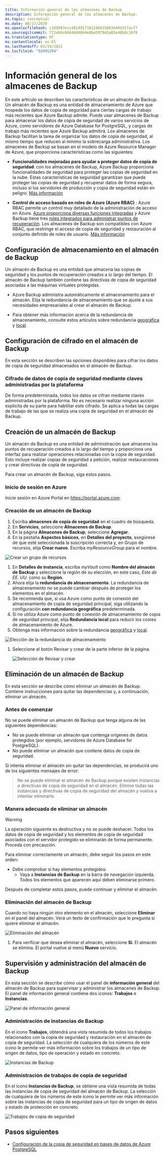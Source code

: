 ```yaml
---
title: Información general de los almacenes de Backup
description: Información general de los almacenes de Backup.
ms.topic: conceptual
ms.date: 08/17/2020
ms.openlocfilehash: c189997ecc4814917182246b35003649d317ac77
ms.sourcegitcommit: 772eb9c6684dd4864e0ba507945a83e48b8c16f0
ms.translationtype: HT
ms.contentlocale: es-ES
ms.lasthandoff: 03/19/2021
ms.locfileid: "92091294"
---
```

# <a name="backup-vaults-overview"></a>Información general de los almacenes de Backup

En este artículo se describen las características de un almacén de Backup. Un almacén de Backup es una entidad de almacenamiento de Azure que hospeda los datos de copia de seguridad para ciertas cargas de trabajo más recientes que Azure Backup admite. Puede usar almacenes de Backup para almacenar los datos de copia de seguridad de varios servicios de Azure, como servidores de Azure Database for PostgreSQL, y cargas de trabajo más recientes que Azure Backup admitirá. Los almacenes de Backup facilitan la tarea de organizar los datos de copia de seguridad, al mismo tiempo que reducen al mínimo la sobrecarga administrativa. Los almacenes de Backup se basan en el modelo de Azure Resource Manager de Azure, que proporciona características como las siguientes:

- **Funcionalidades mejoradas para ayudar a proteger datos de copia de seguridad**: con los almacenes de Backup, Azure Backup proporciona funcionalidades de seguridad para proteger las copias de seguridad en la nube. Estas características de seguridad garantizan que puede proteger las copias de seguridad y recuperar datos de forma segura, incluso si los servidores de producción y copia de seguridad están en peligro. [Más información](backup-azure-security-feature.md)

- **Control de acceso basado en roles de Azure (Azure RBAC)** : Azure RBAC permite un control muy detallado de la administración de acceso en Azure. [Azure proporciona diversas funciones integradas](../role-based-access-control/built-in-roles.md) y Azure Backup tiene tres [roles integrados para administrar puntos de recuperación](backup-rbac-rs-vault.md). Los almacenes de Backup son compatibles con Azure RBAC, que restringe el acceso de copia de seguridad y restauración al conjunto definido de roles de usuario. [Más información](backup-rbac-rs-vault.md)

## <a name="storage-settings-in-the-backup-vault"></a>Configuración de almacenamiento en el almacén de Backup

Un almacén de Backup es una entidad que almacena las copias de seguridad y los puntos de recuperación creados a lo largo del tiempo. El almacén de Backup también contiene las directivas de copia de seguridad asociadas a las máquinas virtuales protegidas.

- Azure Backup administra automáticamente el almacenamiento para el almacén. Elija la redundancia de almacenamiento que se ajuste a sus necesidades empresariales al crear el almacén de Backup.

- Para obtener más información acerca de la redundancia de almacenamiento, consulte estos artículos sobre redundancia [geográfica](../storage/common/storage-redundancy.md#geo-redundant-storage) y [local](../storage/common/storage-redundancy.md#locally-redundant-storage).

## <a name="encryption-settings-in-the-backup-vault"></a>Configuración de cifrado en el almacén de Backup

En esta sección se describen las opciones disponibles para cifrar los datos de copia de seguridad almacenados en el almacén de Backup.

### <a name="encryption-of-backup-data-using-platform-managed-keys"></a>Cifrado de datos de copia de seguridad mediante claves administradas por la plataforma

De forma predeterminada, todos los datos se cifran mediante claves administradas por la plataforma. No es necesario realizar ninguna acción explícita de su parte para habilitar este cifrado. Se aplica a todas las cargas de trabajo de las que se realiza una copia de seguridad en el almacén de Backup.

## <a name="create-a-backup-vault"></a>Creación de un almacén de Backup

Un almacén de Backup es una entidad de administración que almacena los puntos de recuperación creados a lo largo del tiempo y proporciona una interfaz para realizar operaciones relacionadas con la copia de seguridad. Esto incluye realizar copias de seguridad a petición, realizar restauraciones y crear directivas de copia de seguridad.

Para crear un almacén de Backup, siga estos pasos.

### <a name="sign-in-to-azure"></a>Inicio de sesión en Azure

Inicie sesión en Azure Portal en <https://portal.azure.com>.

### <a name="create-backup-vault"></a>Creación de un almacén de Backup

1. Escriba **almacenes de copia de seguridad** en el cuadro de búsqueda.
1. En **Servicios**, seleccione **Almacenes de Backup**.
1. En la página **Almacenes de Backup**, seleccione **Agregar**.
1. En la pestaña **Aspectos básicos**, en **Detalles del proyecto**, asegúrese de que esté seleccionada la suscripción correcta y, en Grupo de recursos, elija **Crear nuevo**. Escriba *myResourceGroup* para el nombre.

  ![Crear un grupo de recursos](./media/backup-vault-overview/new-resource-group.png)

1. En **Detalles de instancia**, escriba *myVault* como **Nombre del almacén de Backup** y seleccione la región de su elección, en este caso, *Este de EE. UU.* como su **Región**.
1. Ahora elija la **redundancia de almacenamiento**. La redundancia de almacenamiento no se puede cambiar después de proteger los elementos en el almacén.
1. Se recomienda que, si usa Azure como punto de conexión del almacenamiento de copia de seguridad principal, siga utilizando la configuración **con redundancia geográfica** predeterminada.
1. Si no utiliza Azure como punto de conexión de almacenamiento de copia de seguridad principal, elija **Redundancia local** para reducir los costes de almacenamiento de Azure.
1. Obtenga más información sobre la redundancia [geográfica](../storage/common/storage-redundancy.md#geo-redundant-storage) y [local](../storage/common/storage-redundancy.md#locally-redundant-storage).

  ![Elección de la redundancia de almacenamiento](./media/backup-vault-overview/storage-redundancy.png)

1. Seleccione el botón Revisar y crear de la parte inferior de la página.

    ![Selección de Revisar y crear](./media/backup-vault-overview/review-and-create.png)

## <a name="delete-a-backup-vault"></a>Eliminación de un almacén de Backup

En esta sección se describe cómo eliminar un almacén de Backup. Contiene instrucciones para quitar las dependencias y, a continuación, eliminar un almacén.

### <a name="before-you-start"></a>Antes de comenzar

No se puede eliminar un almacén de Backup que tenga alguna de las siguientes dependencias:

- No se puede eliminar un almacén que contenga orígenes de datos protegidos (por ejemplo, servidores de Azure Database for PostgreSQL).
- No puede eliminar un almacén que contiene datos de copia de seguridad.

Si intenta eliminar el almacén sin quitar las dependencias, se producirá uno de los siguientes mensajes de error:

>No se puede eliminar el almacén de Backup porque existen instancias o directivas de copia de seguridad en el almacén. Elimine todas las instancias y directivas de copia de seguridad del almacén y vuelva a intentar eliminarlo.

### <a name="proper-way-to-delete-a-vault"></a>Manera adecuada de eliminar un almacén

>[!WARNING]
La operación siguiente es destructiva y no se puede deshacer. Todos los datos de copia de seguridad y los elementos de copia de seguridad asociados con el servidor protegido se eliminarán de forma permanente. Proceda con precaución.

Para eliminar correctamente un almacén, debe seguir los pasos en este orden:

- Debe comprobar si hay elementos protegidos:
  - Vaya a **Instancias de Backup** en la barra de navegación izquierda. Todos los elementos que aparecen aquí deben eliminarse primero.

Después de completar estos pasos, puede continuar y eliminar el almacén.

### <a name="delete-the-backup-vault"></a>Eliminación del almacén de Backup

Cuando no haya ningún otro elemento en el almacén, seleccione **Eliminar** en el panel del almacén. Verá un texto de confirmación que le pregunta si quiere eliminar el almacén.

![Eliminación del almacén](./media/backup-vault-overview/delete-vault.png)

1. Para verificar que desea eliminar el almacén, seleccione **Sí**. El almacén se elimina. El portal vuelve al menú **Nuevo** servicio.

## <a name="monitor-and-manage-the-backup-vault"></a>Supervisión y administración del almacén de Backup

En esta sección se describe cómo usar el panel de **información general** del almacén de Backup para supervisar y administrar los almacenes de Backup. El panel de información general contiene dos iconos: **Trabajos** e **Instancias**.

![Panel de información general](./media/backup-vault-overview/overview-dashboard.png)

### <a name="manage-backup-instances"></a>Administración de instancias de Backup

En el icono **Trabajos**, obtendrá una vista resumida de todos los trabajos relacionados con la copia de seguridad y restauración en el almacén de copia de seguridad. La selección de cualquiera de los números de este icono le permite ver más información sobre los trabajos de un tipo de origen de datos, tipo de operación y estado en concreto.

![Instancias de Backup](./media/backup-vault-overview/backup-instances.png)

### <a name="manage-backup-jobs"></a>Administración de trabajos de copia de seguridad

En el icono **Instancias de Backup**, se obtiene una vista resumida de todas las instancias de copia de seguridad del almacén de Backup. La selección de cualquiera de los números de este icono le permite ver más información sobre las instancias de copia de seguridad para un tipo de origen de datos y estado de protección en concreto.

![Trabajos de copia de seguridad](./media/backup-vault-overview/backup-jobs.png)

## <a name="next-steps"></a>Pasos siguientes

- [Configuración de la copia de seguridad en bases de datos de Azure PostgreSQL](backup-azure-database-postgresql.md#configure-backup-on-azure-postgresql-databases)
